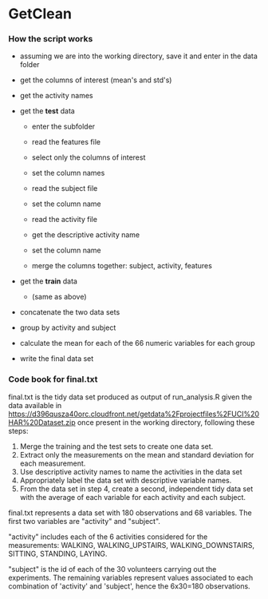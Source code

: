 # GetClean

### How the script works

- assuming we are into the working directory, save it and enter in the data folder
- get the columns of interest (mean's and std's)
- get the activity names

- get the **test** data
  - enter the subfolder
 
  - read the features file
  - select only the columns of interest
  - set the column names
 
  - read the subject file
  - set the column name

  - read the activity file
  - get the descriptive activity name
  - set the column name

  - merge the columns together: subject, activity, features

- get the **train** data
  - (same as above)
  
  
- concatenate the two data sets

- group by activity and subject

- calculate the mean for each of the 66 numeric variables for each group

- write the final data set

### Code book for final.txt

final.txt is the tidy data set produced as output of run_analysis.R given the data available in https://d396qusza40orc.cloudfront.net/getdata%2Fprojectfiles%2FUCI%20HAR%20Dataset.zip once present in the working directory, following these steps:
1. Merge the training and the test sets to create one data set.
2. Extract only the measurements on the mean and standard deviation for each measurement.
3. Use descriptive activity names to name the activities in the data set
4. Appropriately label the data set with descriptive variable names.
5. From the data set in step 4, create a second, independent tidy data set with the average of each variable for each activity and each subject.

final.txt represents a data set with 180 observations and 68 variables.
The first two variables are "activity" and "subject".

"activity" includes each of the 6 activities considered for the measurements: WALKING, WALKING_UPSTAIRS, WALKING_DOWNSTAIRS, SITTING, STANDING, LAYING.

"subject" is the id of each of the 30 volunteers carrying out the experiments.
The remaining variables represent values associated to each combination of 'activity' and 'subject', hence the 6x30=180 observations.
